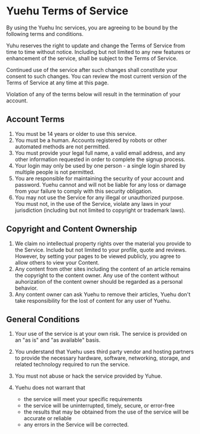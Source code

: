 # Yuehu Terms of Service

By using the Yuehu Inc services, you are agreeing to be bound by the following terms and conditions.

Yuhu reserves the right to update and change the Terms of Service from time to time without notice. Including but not limited to any new features or enhancement of the service, shall be subject to the Terms of Service.

Continued use of the service after such changes shall constitute your consent to such changes. You can review the most current version of the Terms of Service at any time at this page.

Violation of any of the terms below will result in the termination of your account.


## Account Terms

1. You must be 14 years or older to use this service.
2. You must be a human. Accounts registered by robots or other automated methods are not permitted.
3. You must provide your legal full name, a valid email address, and any other information requested in order to complete the signup process.
4. Your login may only be used by one person - a single login shared by multiple people is not permitted.
5. You are responsible for maintaining the security of your account and password. Yuehu cannot and will not be liable for any loss or damage from your failure to comply with this security obligation.
6. You may not use the Service for any illegal or unauthorized purpose. You must not, in the use of the Service, violate any laws in your jurisdiction (including but not limited to copyright or trademark laws).


## Copyright and Content Ownership

1. We claim no intellectual property rights over the material you provide to the Service. Include but not limited to your profile, quote and reviews. However, by setting your pages to be viewed publicly, you agree to allow others to view your Content.
2. Any content from other sites including the content of an article remains the copyright to the content owner. Any use of the content without auhorization of the content owner should be regarded as a personal behavior.
3. Any content owner can ask Yuehu to remove their articles, Yuehu don't take responsibility for the lost of content for any user of Yuehu.


## General Conditions

1. Your use of the service is at your own risk. The service is provided on an "as is" and "as available" basis.
2. You understand that Yuehu uses third party vendor and hosting partners to provide the necessary hardware, software, networking, storage, and related technology required to run the service.
4. You must not abuse or hack the service provided by Yuhue.
3. Yuehu does not warrant that

    - the service will meet your specific requirements
    - the service will be uninterrupted, timely, secure, or error-free
    - the results that may be obtained from the use of the service will be accurate or reliable
    - any errors in the Service will be corrected.
